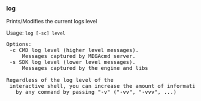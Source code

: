 ### log
Prints/Modifies the current logs level

Usage: `log [-sc] level`
<pre>
Options:
 -c	CMD log level (higher level messages).
   	 Messages captured by MEGAcmd server.
 -s	SDK log level (lower level messages).
   	 Messages captured by the engine and libs

Regardless of the log level of the
 interactive shell, you can increase the amount of information given
   by any command by passing "-v" ("-vv", "-vvv", ...)
</pre>
